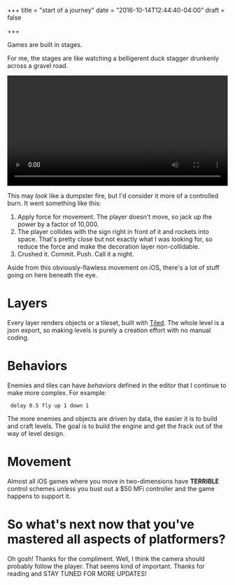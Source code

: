 +++
title = "start of a journey"
date = "2016-10-14T12:44:40-04:00"
draft = false

+++

Games are built in stages. 

For me, the stages are like watching a belligerent duck stagger drunkenly across a gravel road.

<video style="width:100%" controls autoplay loop>
  <source src="/files/demo1.mp4" type="video/mp4">
</video>

This may *look* like a dumpster fire, but I'd consider it more of a controlled burn. It went something like this:

1. Apply force for movement. The player doesn't move, so jack up the power by a factor of 10,000.
2. The player collides with the sign right in front of it and rockets into space. 
That's pretty close but not exactly what I was looking for, so reduce the force and make the decoration layer non-collidable.
3. Crushed it. Commit. Push. Call it a night.

Aside from this obviously-flawless movement on iOS, there's a lot of stuff going on here beneath the eye.

# Layers

Every layer renders objects or a tileset, built with [Tiled](http://www.mapeditor.org/).
The whole level is a json export, so making levels is purely a creation effort with no manual coding.

# Behaviors

Enemies and tiles can have *behaviors* defined in the editor that I continue to make more complex.
 For example:
 
     delay 0.5 fly up 1 down 1
     
The more enemies and objects are driven by data, the easier it is to build and craft levels.
The goal is to build the engine and get the frack out of the way of level design.

# Movement

Almost all iOS games where you move in two-dimensions have **TERRIBLE** control schemes
 unless you bust out a $50 MFi controller and the game happens to support it.
 
# So what's next now that you've mastered all aspects of platformers?

Oh gosh! Thanks for the compliment. Well, I think the camera should probably follow the player.
That seems kind of important. Thanks for reading and STAY TUNED FOR MORE UPDATES!